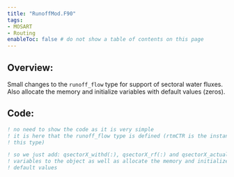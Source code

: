 ```yaml
---
title: "RunoffMod.F90"
tags:
- MOSART
- Routing
enableToc: false # do not show a table of contents on this page
---
```



## Overview:
Small changes to the `runoff_flow` type for support of sectoral water fluxes.
Also allocate the memory and initialize variables with default values (zeros).

## Code:
```fortran
! no need to show the code as it is very simple
! it is here that the runoff_flow type is defined (rtmCTR is the instance of
! this type)

! so we just add: qsectorX_withd(:), qsectorX_rf(:) and qsectorX_actual(:)
! variables to the object as well as allocate the memory and initialize with
! default values
```